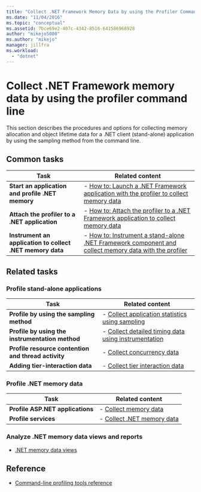 ```yaml
---
title: "Collect .NET Framework Memory Data by using the Profiler Command Line | Microsoft Docs"
ms.date: "11/04/2016"
ms.topic: "conceptual"
ms.assetid: 7bce69e2-407c-4342-8516-641586968928
author: "mikejo5000"
ms.author: "mikejo"
manager: jillfra
ms.workload:
  - "dotnet"
---
```

# Collect .NET Framework memory data by using the profiler command line

This section describes the procedures and options for collecting memory allocation and object lifetime data for a .NET client (stand-alone) application by using the sampling method from the command line.

## Common tasks

|Task|Related content|
|----------|---------------------|
|**Start an application and profile .NET memory**|-   [How to: Launch a .NET Framework application with the profiler to collect memory data](../profiling/how-to-launch-a-stand-alone-dotnet-framework-app-to-collect-memory-data.md)|
|**Attach the profiler to a .NET application**|-   [How to: Attach the profiler to a .NET Framework application to collect memory data](../profiling/how-to-attach-the-profiler-to-a-dotnet-framework-app-to-collect-memory-data.md)|
|**Instrument an application to collect .NET memory data**|-   [How to: Instrument a stand-alone .NET Framework component and collect memory data with the profiler](../profiling/how-to-instrument-a-dotnet-framework-component-and-collect-memory-data.md)|

## Related tasks

### Profile stand-alone applications

|Task|Related content|
|----------|---------------------|
|**Profile by using the sampling method**|-   [Collect application statistics using sampling](../profiling/collecting-application-statistics-for-stand-alone-applications.md)|
|**Profile by using the instrumentation method**|-   [Collect detailed timing data using instrumentation](../profiling/collecting-detailed-timing-data-for-a-stand-alone-application.md)|
|**Profile resource contention and thread activity**|-   [Collect concurrency data](../profiling/collecting-concurrency-data-for-stand-alone-applications.md)|
|**Adding tier-interaction data**|-   [Collect tier interaction data](../profiling/adding-tier-interaction-data-from-the-command-line.md)|


### Profile .NET memory data

|Task|Related content|
|----------|---------------------|
|**Profile ASP.NET applications**|-   [Collect memory data](../profiling/collecting-memory-data-from-an-aspnet-web-application.md)|
|**Profile services**|-   [Collect .NET memory data](../profiling/collecting-memory-data-from-dotnet-framework-services-by-using-the-profiler-command-line.md)|

### Analyze .NET memory data views and reports
- [.NET memory data views](../profiling/dotnet-memory-data-views.md)

## Reference
- [Command-line profiling tools reference](../profiling/command-line-profiling-tools-reference.md)